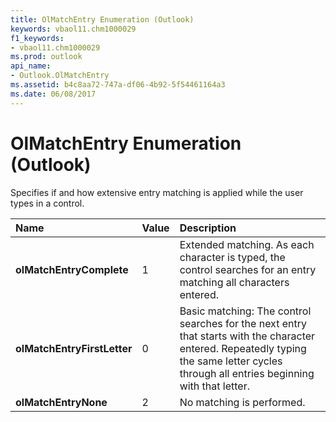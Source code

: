 ```yaml
---
title: OlMatchEntry Enumeration (Outlook)
keywords: vbaol11.chm1000029
f1_keywords:
- vbaol11.chm1000029
ms.prod: outlook
api_name:
- Outlook.OlMatchEntry
ms.assetid: b4c8aa72-747a-df06-4b92-5f54461164a3
ms.date: 06/08/2017
---
```



# OlMatchEntry Enumeration (Outlook)

Specifies if and how extensive entry matching is applied while the user types in a control.



|**Name**|**Value**|**Description**|
|:-----|:-----|:-----|
| **olMatchEntryComplete**|1|Extended matching. As each character is typed, the control searches for an entry matching all characters entered.|
| **olMatchEntryFirstLetter**|0|Basic matching: The control searches for the next entry that starts with the character entered. Repeatedly typing the same letter cycles through all entries beginning with that letter.|
| **olMatchEntryNone**|2|No matching is performed.|

